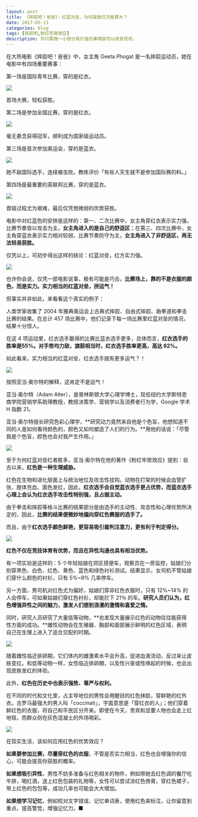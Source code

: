```yaml
---
layout: post
title: 《摔跤吧！爸爸》：红蓝对垒，为何就是红方胜算大？
date: 2017-05-13
categories: blog
tags: [摔跤吧,粉红牢房效应]
description: 你只需做一小部分有价值的事情就可以改变现状。
---
```


在大热电影《摔跤吧！爸爸》中，女主角 Geeta Phogat 是一名摔跤运动员，她在电影中有四场重要赛事：

第一场是国际青年比赛，穿的是红衣。

![](http://openmindclub.qiniudn.com/omt/dangal01.jpeg)

首场大赛，轻松获胜。

第二场是参加全国比赛，穿的是红衣。

![](http://openmindclub.qiniudn.com/omt/dangal02.jpeg)

毫无悬念获得冠军，顺利成为国家级运动员。

第三场是首次参加奥运会，穿的是蓝衣。

![](http://openmindclub.qiniudn.com/omt/dangal03.jpeg)

她不敌国际选手，连续被击败。教练评价「有些人天生就不是参加国际赛的料。」

第四场是最重要的英联邦比赛，穿的是蓝衣。

![](http://openmindclub.qiniudn.com/omt/dangal04.jpeg)

晋级过程尤为艰难，最后仅凭借微弱的优势获胜。

电影中对红蓝色的安排是这样的：第一、二次比赛中，女主角穿红衣表示实力强，比赛节奏皆以攻击为主，**女主角进入的是自己的舒适区**；在第三、四次比赛中，女主角穿蓝衣表示实力相对较弱，比赛节奏防守为主，**女主角进入了非舒适区，再无法轻易获胜。**

仅凭以上，可初步得出这样的结论：红蓝对垒，红方实力强。

![](http://openmindclub.qiniudn.com/omt/dangal05.jpeg)

也许你会说，仅凭一部电影说事，极有可能是巧合。**比赛场上，靠的不是衣服的颜色，而是实力。实力相当的红蓝对垒，拼运气！**

但事实并非如此，来看看这个真实的例子：

人类学家收集了 2004 年雅典奥运会上古典式摔跤、自由式摔跤、跆拳道和拳击比赛的结果。在总计 457 场比赛中，他们记录下每一场比赛里红蓝对垒的情况，结果十分惊人。

在这 4 项运动里，红衣选手赢得的比赛比蓝衣选手更多，总体而言，**红衣选手的胜率是55%。对手势均力敌，旗鼓相当时，红衣选手胜率更高，高达 62%。**

如此看来，实力相当的红蓝对垒，红衣选手就有更多运气？！

![](http://openmindclub.qiniudn.com/omt/dangal06.jpeg)

按照亚当·奥尔特的解释，这肯定不是运气！

亚当·奥尔特（Adam Alter），是普林斯顿大学心理学博士，现任纽约大学斯特恩商学院营销学系助理教授，教授决策学、营销学以及消费者行为学，Google 学术 H 指数 21。

亚当·奥尔特擅长研究色彩心理学，**研究动力竟然来自他是个色盲，他想知道不同的人是如何看待颜色的，颜色又如何塑造了人们的行为。**用他的话说：「尽管我是个色盲，颜色也会对我产生作用。」

![](http://openmindclub.qiniudn.com/omt/dangal07.jpeg)

至于为何红蓝对垒红者胜多，亚当·奥尔特在他的著作《粉红牢房效应》提到：自古以来，**红色是一种生理威胁。**

红色在生物和进化层面上与统治地位及攻击性挂钩。动物在打架的时候会血管扩张、肢体充血、面色发红，因此，**红衣选手会自觉蓝衣选手更占优势，而蓝衣选手心理上会认为红衣选手攻击性特别强，且占据主动。**

由于拳击和摔跤等格斗比赛的结果部分是由选手的主动性、攻击性和心理优势所决定的，因此，**比赛的结果便微妙地偏向穿红色赛服的选手了。**

而且，由于**红衣选手颜色鲜艳，更容易吸引裁判注意力，更有利于判定得分。**


![](http://openmindclub.qiniudn.com/omt/dangal08.jpeg)

**红色不仅在竞技体育有优势，而且在异性沟通也具有相当优势。**

有一项实验是这样的：5 个年轻姑娘在郊区搭便车，观察员在一旁监控，姑娘们分别穿黑色、白色、红色、黄色、蓝色和绿色衬衫测试。结果显示，女司机不管姑娘们穿什么颜色的衬衫，只有 5%~9% 几率停车。

另一方面，男司机对红色尤为偏好，姑娘们穿非红色衣服时，只有 12%~14% 的人会停车，可如果姑娘们穿红色衬衫，却能拦下 21％ 的车。**研究人员们认为，红色增强异性之间的魅力，激发人们想到浪漫的激情和喜爱之情。**

同时，研究人员研究了大量低等动物，**也发现大量展示红色的动物往往能获得性方面的成功。**雌性动物会在生殖器、胸部和面部展示鲜明的红色区域，表明自己在生理上进入了适合交配的时期。

![](http://openmindclub.qiniudn.com/omt/dangal09.jpeg)

随着雌性临近排卵期，它们体内的雌激素水平会升高，促进血液流动，反过来让皮肤变红。和低等动物一样，女性临近排卵期，以及性兴奋或性唤起的时候，也会出现皮肤发红的体验。

此外，**红色在历史中也表示强势、尊严与权利。**

在不同的时代和文化里，占主导地位的男性会用醒目的红色抹脸，穿鲜艳的红外衣。古罗马最强大的男人叫「coccinati」，字面意思是「穿红衣的人」；他们穿着鲜红色的衣服，将自己和平民区分开来。即使在今天，贵宾和显要人物也会走上红地毯，而群众则在灰色混凝土的外场喝彩。

![](http://openmindclub.qiniudn.com/omt/dangal10.jpeg)

在现实生活，该如何应用红色的优势效应？

**如果要参加比赛，尽量穿红色的衣服**，不管是否实力相当，红色也会增强你的信心，可能会提高你获胜的概率。

**如果想吸引异性**，男性不妨多准备与红色相关的物件，例如带她去红色调的餐厅吃牛排，喝红酒，送上红色包装的礼物等，女性可以尝试涂红色唇膏，穿红色裙子，带上红色的包包等，成功几率也可能会大大增加。

**如果想学习记忆**，例如校对文字错误、记忆单词表，使用红色来标注，让你留意到重点，提高警觉，增强记忆力。■

